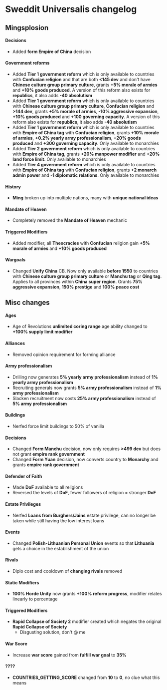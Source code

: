 # Sweddit Universalis changelog

## Mingsplosion

#### Decisions
- Added **form Empire of China** decision

#### Government reforms
- Added **Tier 1 government reform** which is only available to countries with **Confucian religion** and that are both **<145 dev** and don't have **Chinese culture group primary culture**, grants **+5% morale of armies** and **+10% goods produced**.  A version of this reform also exists for **republics**, it also adds **-40 absolutism**
- Added **Tier 1 government reform** which is only available to countries with **Chinese culture group primary culture**, **Confucian religion** and **>144 dev**, grants **+5% morale of armies**, **-10% aggressive expansion**, **+10% goods produced** and **+100 governing capacity**. A version of this reform also exists for **republics**, it also adds **-40 absolutism**
- Added **Tier 1 government reform** which is only available to countries with **Empire of China tag** with **Confucian religion**, grants **+10% morale of armies**, **+0.2% yearly army professionalism**, **+20% goods produced** and **+300 governing capacity**. Only available to monarchies
- Added **Tier 2 government reform** which is only available to countries with **Empire of China tag**, grants **+20% manpower modifier** and **+20% land force limit**. Only available to monarchies
- Added **Tier 4 government reform** which is only available to countries with **Empire of China tag** with **Confucian religion**, grants **+2 monarch admin power** and **-1 diplomatic relations**. Only available to monarchies

#### History
- **Ming** broken up into multiple nations, many with **unique national ideas**

#### Mandate of Heaven
- Completely removed the **Mandate of Heaven** mechanic

#### Triggered Modifiers
- Added modifier, all **Theocracies** with **Confucian** religion gain **+5% morale of armies** and **+10% goods produced**

#### Wargoals
- Changed **Unify China** CB. Now only available **before 1550** to countries with **Chinese culture group primary culture** or **Manchu tag** or **Qing tag**. Applies to all provinces within **China super region**. Grants **75% aggressive expansion**, **150% prestige** and **100% peace cost**

## Misc changes

#### Ages
- Age of Revolutions **unlimited coring range** age ability changed to **+100% supply limit modifier**

#### Alliances
- Removed opinion requirement for forming alliance

#### Army professionalism
- Drilling now generates **5% yearly army professionalism** instead of **1% yearly army professionalism**
- Recruiting generals now grants **5% army professionalism** instead of **1% army professionalism**
- Slacken recruitment now costs **25% army professionalism** instead of **5% army professionalism**

#### Buildings
- Nerfed force limit buildings to 50% of vanilla

#### Decisions
- Changed  **Form Manchu** decision, now only requires **>499 dev** but does not grant **empire rank government**
- Changed  **Form Yuan** decision, now converts country to **Monarchy** and grants **empire rank government**

#### Defender of Faith
- Made **DoF** available to all religions
- Reversed the levels of **DoF**, fewer followers of religion = stronger **DoF**

#### Estate Privileges
- Nerfed **Loans from Burghers/Jains** estate privilege, can no longer be taken while still having the low interest loans

#### Events
- Changed **Polish-Lithuanian Personal Union** events so that **Lithuania** gets a choice in the establishment of the union

#### Rivals
- Diplo cost and cooldown of **changing rivals** removed

#### Static Modifiers
- **100% Horde Unity** now grants **+100% reform progress**, modifier relates linearly to percentage

####  Triggered Modifiers
- **Rapid Collapse of Society 2** modifier created which negates the original **Rapid Collapse of Society**
	- Disgusting solution, don't @ me

#### War Score
- Increase **war score** gained from **fulfill war goal** to **35%**

#### ????
- **COUNTRIES_GETTING_SCORE** changed from **10** to **0**, no clue what this means
